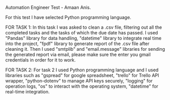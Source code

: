 Automation Engineer Test - Amaan Anis.

For this test I have selected Python programming language.

FOR TASK 1:
In this task I was asked to clean a .csv file, filtering out all the completed tasks and the tasks of which the due date has passed.
I used "Pandas" library for data handling, 
"datetime" library to integrate real time into the project,
"fpdf" library to generate report of the .csv file after cleaning it.
Then I used "smtplib" and "email.message" libraries for sending the generated report via email, 
please make sure the enter you gmail credentials in order for it to work.

FOR TASK 2:
For task 2 I used Python programming language and I used libraries such as "gspread" for google spreadsheet,
"trello" for Trello API wrapper, 
"python-dotenv" to manage API keys securely,
"logging" for operation logs,
"os" to interact with the operating system,
"datetime" for real-time integration.

